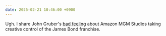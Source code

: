 ```yaml
---
date: 2025-02-21 10:46:00 +0900
---
```


Ugh. I share John Gruber's [bad feeling](https://daringfireball.net/linked/2025/02/20/the-name-is-prime-james-bond-prime) about Amazon MGM Studios taking creative control of the James Bond franchise.
